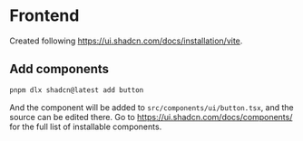 # Frontend

Created following https://ui.shadcn.com/docs/installation/vite.

## Add components

```sh
pnpm dlx shadcn@latest add button
```

And the component will be added to `src/components/ui/button.tsx`, and the source can be edited there. Go to https://ui.shadcn.com/docs/components/ for the full list of installable components.